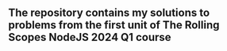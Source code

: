 ## The repository contains my solutions to problems from the first unit of The Rolling Scopes NodeJS 2024 Q1 course
